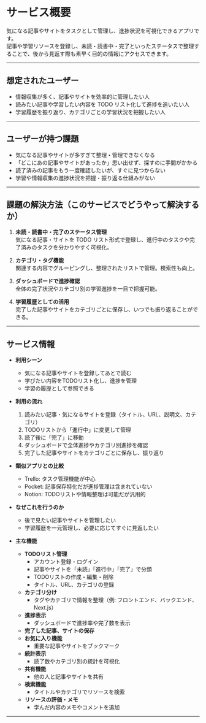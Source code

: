 # サービス概要
気になる記事やサイトをタスクとして管理し、進捗状況を可視化できるアプリです。  
記事や学習リソースを登録し、未読・読書中・完了といったステータスで整理することで、後から見返す際も素早く目的の情報にアクセスできます。

---

## 想定されたユーザー
- 情報収集が多く、記事やサイトを効率的に管理したい人  
- 読みたい記事や学習したい内容を TODO リスト化して進捗を追いたい人  
- 学習履歴を振り返り、カテゴリごとの学習状況を把握したい人  

---

## ユーザーが持つ課題
- 気になる記事やサイトが多すぎて整理・管理できなくなる  
- 「どこにあの記事やサイトがあったか」思い出せず、探すのに手間がかかる  
- 読了済みの記事をもう一度確認したいが、すぐに見つからない  
- 学習や情報収集の進捗状況を把握・振り返る仕組みがない  

---

## 課題の解決方法（このサービスでどうやって解決するか）
1. **未読・読書中・完了のステータス管理**  
   気になる記事・サイトを TODO リスト形式で登録し、進行中のタスクや完了済みのタスクを分かりやすく可視化。  

2. **カテゴリ・タグ機能**  
   関連する内容でグルーピングし、整理されたリストで管理。検索性も向上。  

3. **ダッシュボードで進捗確認**  
   全体の完了状況やカテゴリ別の学習進捗を一目で把握可能。  

4. **学習履歴としての活用**  
   完了した記事やサイトをカテゴリごとに保存し、いつでも振り返ることができる。  

---

## サービス情報
- **利用シーン**  
  - 気になる記事やサイトを登録してあとで読む  
  - 学びたい内容をTODOリスト化し、進捗を管理  
  - 学習の履歴として参照できる  

- **利用の流れ**  
  1. 読みたい記事・気になるサイトを登録（タイトル、URL、説明文、カテゴリ）  
  2. TODOリストから「進行中」に変更して管理  
  3. 読了後に「完了」に移動  
  4. ダッシュボードで全体進捗やカテゴリ別進捗を確認  
  5. 完了した記事やサイトをカテゴリごとに保存し、振り返り  

- **類似アプリとの比較**  
  - Trello: タスク管理機能が中心  
  - Pocket: 記事保存特化だが進捗管理は含まれていない  
  - Notion: TODOリストや情報整理は可能だが汎用的  

- **なぜこれを行うのか**  
  - 後で見たい記事やサイトを管理したい  
  - 学習履歴を一元管理し、必要に応じてすぐに見返したい  

- **主な機能**  
  - **TODOリスト管理**  
    - アカウント登録・ログイン  
    - 記事やサイトを「未読」「進行中」「完了」で分類  
    - TODOリストの作成・編集・削除  
    - タイトル、URL、カテゴリの登録  
  - **カテゴリ分け**  
    - タグやカテゴリで情報を整理（例: フロントエンド、バックエンド、Next.js）  
  - **進捗表示**  
    - ダッシュボードで進捗率や完了数を表示  
  - **完了した記事、サイトの保存**  
  - **お気に入り機能**  
    - 重要な記事やサイトをブックマーク  
  - **統計表示**  
    - 読了数やカテゴリ別の統計を可視化  
  - **共有機能**  
    - 他の人と記事やサイトを共有  
  - **検索機能**  
    - タイトルやカテゴリでリソースを検索  
  - **リソースの評価・メモ**  
    - 学んだ内容のメモやコメントを追加  

---
